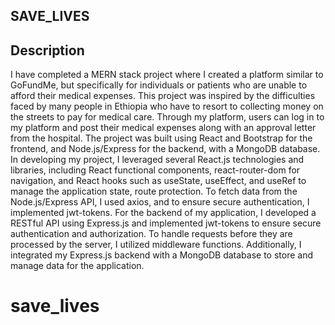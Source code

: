 ## SAVE_LIVES


## Description


I have completed a MERN stack project where I created a platform similar to GoFundMe, but specifically for individuals or patients who are unable to afford their medical expenses. This project was inspired by the difficulties faced by many people in Ethiopia who have to resort to collecting money on the streets to pay for medical care. Through my platform, users can log in to my platform and post their medical expenses along with an approval letter from the hospital.  The project was built using React and Bootstrap for the frontend, and Node.js/Express for the backend, with a MongoDB database. In developing my project, I leveraged several React.js technologies and libraries, including React functional components, react-router-dom for navigation, and React hooks such as useState, useEffect, and useRef to manage the application state, route protection. To fetch data from the Node.js/Express API, I used axios, and to ensure secure authentication, I implemented jwt-tokens. For the backend of my application, I developed a RESTful API using Express.js and implemented jwt-tokens to ensure secure authentication and authorization. To handle requests before they are processed by the server, I utilized middleware functions. Additionally, I integrated my Express.js backend with a MongoDB database to store and manage data for the application. 

# save_lives
